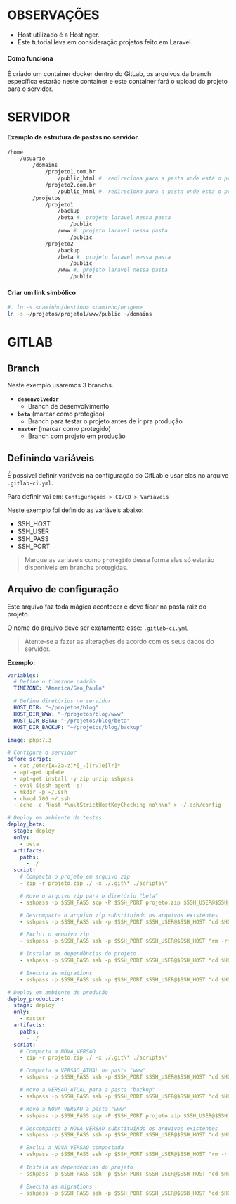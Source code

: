 
# OBSERVAÇÕES
- Host utilizado é a Hostinger.
- Este tutorial leva em consideração projetos feito em Laravel.

#### Como funciona
É criado um container docker dentro do GitLab, os arquivos da branch específica estarão neste container e este container fará o upload do projeto para o servidor.

# SERVIDOR
#### Exemplo de estrutura de pastas no servidor
```bash
/home
    /usuario
        /domains
            /projeto1.com.br
                /public_html #. redireciona para a pasta onde está o projeto
            /projeto2.com.br
                /public_html #. redireciona para a pasta onde está o projeto
        /projetos
            /projeto1
                /backup
                /beta #. projeto laravel nessa pasta
                    /public
                /www #. projeto laravel nessa pasta
                    /public
            /projeto2
                /backup
                /beta #. projeto laravel nessa pasta
                    /public
                /www #. projeto laravel nessa pasta
                    /public
```

#### Criar um link simbólico
```bash
#. ln -s <caminho/destino> <caminho/origem>
ln -s ~/projetos/projeto1/www/public ~/domains
```

# GITLAB
## Branch
Neste exemplo usaremos 3 branchs.
- **`desenvolvedor`**
  - Branch de desenvolvimento
- **`beta`** (marcar como protegido)
  - Branch para testar o projeto antes de ir pra produção
- **`master`** (marcar como protegido)
  - Branch com projeto em produção

## Definindo variáveis
É possível definir variáveis na configuração do GitLab e usar elas no arquivo `.gitlab-ci.yml`.

Para definir vai em: `Configurações > CI/CD > Variáveis`

Neste exemplo foi definido as variáveis abaixo:
- SSH_HOST
- SSH_USER
- SSH_PASS
- SSH_PORT

> Marque as variáveis como `protegido` dessa forma elas só estarão disponíveis em branchs protegidas.

## Arquivo de configuração
Este arquivo faz toda mágica acontecer e deve ficar na pasta raiz do projeto.

O nome do arquivo deve ser exatamente esse: `.gitlab-ci.yml`

> Atente-se a fazer as alterações de acordo com os seus dados do servidor.

**Exemplo:**
```yml
variables:
  # Define o timezone padrão
  TIMEZONE: "America/Sao_Paulo"

  # Define diretórios no servidor
  HOST_DIR: "~/projetos/blog"
  HOST_DIR_WWW: "~/projetos/blog/www"
  HOST_DIR_BETA: "~/projetos/blog/beta"
  HOST_DIR_BACKUP: "~/projetos/blog/backup"

image: php:7.3

# Configura o servidor
before_script:
  - cat /etc/[A-Za-z]*[_-][rv]e[lr]*
  - apt-get update
  - apt-get install -y zip unzip sshpass
  - eval $(ssh-agent -s)
  - mkdir -p ~/.ssh
  - chmod 700 ~/.ssh
  - echo -e "Host *\n\tStrictHostKeyChecking no\n\n" > ~/.ssh/config

# Deploy em ambiente de testes
deploy_beta:
  stage: deploy
  only:
    - beta
  artifacts:
    paths:
      - ./
  script:
    # Compacta o projeto em arquivo zip
    - zip -r projeto.zip ./ -x ./.git\* ./scripts\*

    # Move o arquivo zip para o diretório "beta"
    - sshpass -p $SSH_PASS scp -P $SSH_PORT projeto.zip $SSH_USER@$SSH_HOST:$HOST_DIR_BETA

    # Descompacta o arquivo zip substituindo os arquivos existentes
    - sshpass -p $SSH_PASS ssh -p $SSH_PORT $SSH_USER@$SSH_HOST "cd $HOST_DIR_BETA && unzip -o projeto.zip"

    # Exclui o arquivo zip
    - sshpass -p $SSH_PASS ssh -p $SSH_PORT $SSH_USER@$SSH_HOST "rm -rf $HOST_DIR_BETA/projeto.zip"

    # Instalar as dependências do projeto
    - sshpass -p $SSH_PASS ssh -p $SSH_PORT $SSH_USER@$SSH_HOST "cd $HOST_DIR_BETA && composer install --no-dev"

    # Executa as migrations
    - sshpass -p $SSH_PASS ssh -p $SSH_PORT $SSH_USER@$SSH_HOST "cd $HOST_DIR_BETA && php artisan migrate"

# Deploy em ambiente de produção
deploy_production:
  stage: deploy
  only:
    - master
  artifacts:
    paths:
      - ./
  script:
    # Compacta a NOVA_VERSAO
    - zip -r projeto.zip ./ -x ./.git\* ./scripts\*

    # Compacta a VERSAO_ATUAL na pasta "www"
    - sshpass -p $SSH_PASS ssh -p $SSH_PORT $SSH_USER@$SSH_HOST "cd $HOST_DIR_WWW && zip -r backup_$(date +%Y-%m-%d_%H-%M-%S).zip ./"

    # Move a VERSAO_ATUAL para a pasta "backup"
    - sshpass -p $SSH_PASS ssh -p $SSH_PORT $SSH_USER@$SSH_HOST "cd $HOST_DIR_WWW && mv backup* $HOST_DIR_BACKUP"

    # Move a NOVA_VERSAO a pasta "www"
    - sshpass -p $SSH_PASS scp -P $SSH_PORT projeto.zip $SSH_USER@$SSH_HOST:$HOST_DIR_WWW

    # Descompacta a NOVA_VERSAO substituindo os arquivos existentes
    - sshpass -p $SSH_PASS ssh -p $SSH_PORT $SSH_USER@$SSH_HOST "cd $HOST_DIR_WWW && unzip -o projeto.zip"

    # Exclui a NOVA_VERSAO compactada
    - sshpass -p $SSH_PASS ssh -p $SSH_PORT $SSH_USER@$SSH_HOST "rm -rf $HOST_DIR_WWW/projeto.zip"
    
    # Instala as dependências do projeto
    - sshpass -p $SSH_PASS ssh -p $SSH_PORT $SSH_USER@$SSH_HOST "cd $HOST_DIR_WWW && composer install --no-dev"

    # Executa as migrations
    - sshpass -p $SSH_PASS ssh -p $SSH_PORT $SSH_USER@$SSH_HOST "cd $HOST_DIR_WWW && php artisan migrate"
```

<!--stackedit_data:
eyJoaXN0b3J5IjpbLTE5MjEzNjg5MjZdfQ==
-->